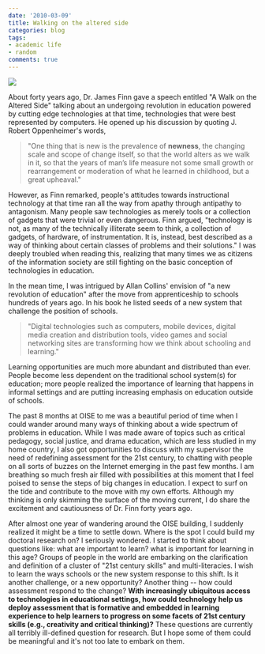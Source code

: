 ```yaml
---
date: '2010-03-09'
title: Walking on the altered side
categories: blog
tags:
- academic life
- random
comments: true
---
```


![](/assets/change-ahead.jpg)

About forty years ago, Dr. James Finn gave a speech entitled "A Walk on the Altered Side" talking about an undergoing revolution in education powered by cutting edge technologies at that time, technologies that were best represented by computers. He opened up his discussion by quoting J. Robert Oppenheimer's words,

> "One thing that is new is the prevalence of __newness__, the changing scale and scope of change itself, so that the world alters as we walk in it, so that the years of man’s life measure not some small growth or rearrangement or moderation of what he learned in childhood, but a great upheaval."

However, as Finn remarked, people's attitudes towards instructional technology at that time ran all the way from apathy through antipathy to antagonism. Many people saw technologies as merely tools or a collection of gadgets that were trivial or even dangerous. Finn argued, "technology is not, as many of the technically illiterate seem to think, a collection of gadgets, of hardware, of instrumentation. It is, instead, best described as a way of thinking about certain classes of problems and their solutions." I was deeply troubled when reading this, realizing that many times we as citizens of the information society are still fighting on the basic conception of technologies in education.

In the mean time, I was intrigued by Allan Collins' envision of "a new revolution of education" after the move from apprenticeship to schools hundreds of years ago. In his book he listed seeds of a new system that challenge the position of schools.

> "Digital technologies such as computers, mobile devices, digital media creation and distribution tools, video games and social networking sites are transforming how we think about schooling and learning."

Learning opportunities are much more abundant and distributed than ever. People become less dependent on the traditional school system(s) for education; more people realized the importance of learning that happens in informal settings and are putting increasing emphasis on education outside of schools.

The past 8 months at OISE to me was a beautiful period of time when I could wander around many ways of thinking about a wide spectrum of problems in education. While I was made aware of topics such as critical pedagogy, social justice, and drama education, which are less studied in my home country, I also got opportunities to discuss with my supervisor the need of redefining assessment for the 21st century, to chatting with people on all sorts of buzzes on the Internet emerging in the past few months. I am breathing so much fresh air filled with possibilities at this moment that I feel poised to sense the steps of big changes in education. I expect to surf on the tide and contribute to the move with my own efforts. Although my thinking is only skimming the surface of the moving current, I do share the excitement and cautiousness of Dr. Finn forty years ago.

After almost one year of wandering around the OISE building, I suddenly realized it might be a time to settle down. Where is the spot I could build my doctoral research on? I seriously wondered. I started to think about questions like: what are important to learn? what is important for learning in this age? Groups of people in the world are embarking on the clarification and definition of a cluster of "21st century skills" and multi-literacies. I wish to learn the ways schools or the new system response to this shift. Is it another challenge, or a new opportunity? Another thing -- how could assessment respond to the change? __With increasingly ubiquitous access to technologies in educational settings, how could technology help us deploy assessment that is formative and embedded in learning experience to help learners to progress on some facets of 21st century skills (e.g., creativity and critical thinking)?__ These questions are currently all terribly ill-defined question for research. But I hope some of them could be meaningful and it's not too late to embark on them.
